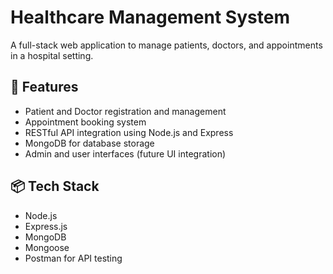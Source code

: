 # Healthcare Management System

A full-stack web application to manage patients, doctors, and appointments in a hospital setting.

## 🔧 Features

- Patient and Doctor registration and management
- Appointment booking system
- RESTful API integration using Node.js and Express
- MongoDB for database storage
- Admin and user interfaces (future UI integration)

## 📦 Tech Stack

- Node.js
- Express.js
- MongoDB
- Mongoose
- Postman for API testing

